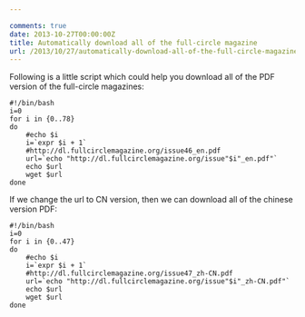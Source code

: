 ```yaml
---

comments: true
date: 2013-10-27T00:00:00Z
title: Automatically download all of the full-circle magazine
url: /2013/10/27/automatically-download-all-of-the-full-circle-magazine/
---
```


Following is a little script which could help you download all of the PDF version of the full-circle magazines:
```
#!/bin/bash
i=0
for i in {0..78}
do
	#echo $i
	i=`expr $i + 1`
	#http://dl.fullcirclemagazine.org/issue46_en.pdf
	url=`echo "http://dl.fullcirclemagazine.org/issue"$i"_en.pdf"`
	echo $url
	wget $url
done
```
If we change the url to CN version, then we can download all of the chinese version PDF:
```
#!/bin/bash
i=0
for i in {0..47}
do
	#echo $i
	i=`expr $i + 1`
	#http://dl.fullcirclemagazine.org/issue47_zh-CN.pdf
	url=`echo "http://dl.fullcirclemagazine.org/issue"$i"_zh-CN.pdf"`
	echo $url
	wget $url
done
```
